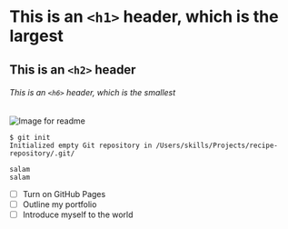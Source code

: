 # This is an `<h1>` header, which is the largest
## This is an `<h2>` header
###### This is an `<h6>` header, which is the smallest

![Image for readme](https://octodex.github.com/images/yaktocat.png)



```
$ git init
Initialized empty Git repository in /Users/skills/Projects/recipe-repository/.git/

salam
salam

```


- [ ] Turn on GitHub Pages
- [ ] Outline my portfolio
- [ ] Introduce myself to the world
